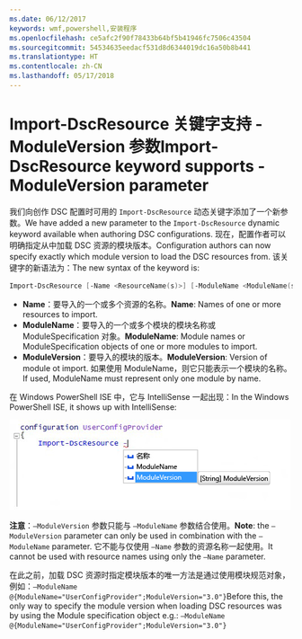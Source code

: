 ```yaml
---
ms.date: 06/12/2017
keywords: wmf,powershell,安装程序
ms.openlocfilehash: ce5afc2f90f78433b64bf5b41946fc7506c43504
ms.sourcegitcommit: 54534635eedacf531d8d6344019dc16a50b8b441
ms.translationtype: HT
ms.contentlocale: zh-CN
ms.lasthandoff: 05/17/2018
---
```

# <a name="import-dscresource-keyword-supports--moduleversion-parameter"></a><span data-ttu-id="6f9b0-102">Import-DscResource 关键字支持 -ModuleVersion 参数</span><span class="sxs-lookup"><span data-stu-id="6f9b0-102">Import-DscResource keyword supports -ModuleVersion parameter</span></span>

<span data-ttu-id="6f9b0-103">我们向创作 DSC 配置时可用的 `Import-DscResource` 动态关键字添加了一个新参数。</span><span class="sxs-lookup"><span data-stu-id="6f9b0-103">We have added a new parameter to the `Import-DscResource` dynamic keyword available when authoring DSC configurations.</span></span> <span data-ttu-id="6f9b0-104">现在，配置作者可以明确指定从中加载 DSC 资源的模块版本。</span><span class="sxs-lookup"><span data-stu-id="6f9b0-104">Configuration authors can now specify exactly which module version to load the DSC resources from.</span></span> <span data-ttu-id="6f9b0-105">该关键字的新语法为：</span><span class="sxs-lookup"><span data-stu-id="6f9b0-105">The new syntax of the keyword is:</span></span>

```powershell
Import-DscResource [-Name <ResourceName(s)>] [-ModuleName <ModuleName(s)>] [-ModuleVersion <ModuleVersion>]
```

* <span data-ttu-id="6f9b0-106">**Name**：要导入的一个或多个资源的名称。</span><span class="sxs-lookup"><span data-stu-id="6f9b0-106">**Name**: Names of one or more resources to import.</span></span>
* <span data-ttu-id="6f9b0-107">**ModuleName**：要导入的一个或多个模块的模块名称或 ModuleSpecification 对象。</span><span class="sxs-lookup"><span data-stu-id="6f9b0-107">**ModuleName**: Module names or ModuleSpecification objects of one or more modules to import.</span></span>
* <span data-ttu-id="6f9b0-108">**ModuleVersion**：要导入的模块的版本。</span><span class="sxs-lookup"><span data-stu-id="6f9b0-108">**ModuleVersion**: Version of module ot import.</span></span> <span data-ttu-id="6f9b0-109">如果使用 ModuleName，则它只能表示一个模块的名称。</span><span class="sxs-lookup"><span data-stu-id="6f9b0-109">If used, ModuleName must represent only one module by name.</span></span>

<span data-ttu-id="6f9b0-110">在 Windows PowerShell ISE 中，它与 IntelliSense 一起出现：</span><span class="sxs-lookup"><span data-stu-id="6f9b0-110">In the Windows PowerShell ISE, it shows up with IntelliSense:</span></span>

![](../images/Import-DscResource-Modversion.jpg)

<span data-ttu-id="6f9b0-111">**注意**：`–ModuleVersion` 参数只能与 `–ModuleName` 参数结合使用。</span><span class="sxs-lookup"><span data-stu-id="6f9b0-111">**Note**: the `–ModuleVersion` parameter can only be used in combination with the `–ModuleName` parameter.</span></span> <span data-ttu-id="6f9b0-112">它不能与仅使用 `–Name` 参数的资源名称一起使用。</span><span class="sxs-lookup"><span data-stu-id="6f9b0-112">It cannot be used with resource names using only the `–Name` parameter.</span></span>

<span data-ttu-id="6f9b0-113">在此之前，加载 DSC 资源时指定模块版本的唯一方法是通过使用模块规范对象，例如：`–ModuleName @{ModuleName="UserConfigProvider";ModuleVersion="3.0"}`</span><span class="sxs-lookup"><span data-stu-id="6f9b0-113">Before this, the only way to specify the module version when loading DSC resources was by using the Module specification object e.g.: `–ModuleName @{ModuleName="UserConfigProvider";ModuleVersion="3.0"}`</span></span>
